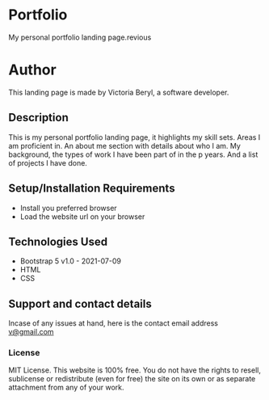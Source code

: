 # Portfolio
My personal portfolio landing page.revious
# Author 
This landing page is made by Victoria Beryl, a software developer.
## Description
This is my personal portfolio landing page, it highlights my skill sets. Areas I am proficient in. An about me section with
details about who I am. My background, the types of work I have been part of in the p years. And a list of projects
I have done.
## Setup/Installation Requirements
* Install you preferred browser
* Load the website url on your browser
## Technologies Used
* Bootstrap 5 v1.0 - 2021-07-09
* HTML
* CSS
## Support and contact details
Incase of any issues at hand, here is the contact email address v@gmail.com
### License
MIT License. This website is 100% free. You do not have the rights to resell, sublicense or redistribute (even for free)
the site on its own or as separate attachment from any of your work.